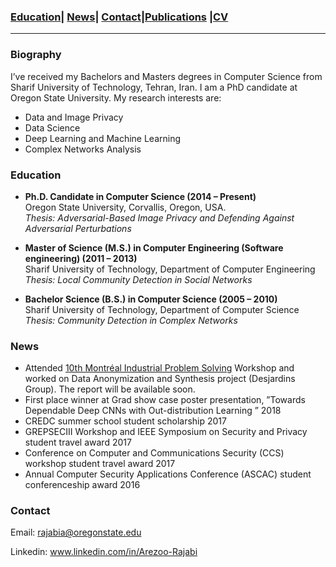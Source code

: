 

### [Education](#education)| [News](#news)| [Contact](#contact)|[Publications](/Publications/papers.html) |[CV](/CV.pdf)
----------------------------------------------------------------------------------------------------------------------------------

### Biography

I’ve received my Bachelors and Masters degrees in Computer Science from Sharif University of Technology, Tehran, Iran. I am a PhD candidate at Oregon State University.  My research interests are:
* Data and Image Privacy
* Data Science
* Deep Learning and Machine Learning
* Complex Networks Analysis



### Education
* **Ph.D. Candidate in Computer Science (2014 – Present)**\
  Oregon State University, Corvallis, Oregon, USA.\
  *Thesis: Adversarial-Based Image Privacy and Defending Against Adversarial Perturbations* 
  
* **Master of Science (M.S.) in Computer Engineering (Software engineering) (2011 – 2013)** \
  Sharif University of Technology, Department of Computer Engineering \
  *Thesis: Local Community Detection in Social Networks*
  
* **Bachelor Science (B.S.) in Computer Science (2005 – 2010)**\
  Sharif University of Technology, Department of Computer Science\
  *Thesis: Community Detection in Complex Networks*
  





### News
* Attended [10th Montréal Industrial Problem Solving](http://www.crm.umontreal.ca/industrialprob2020/) Workshop and worked on Data Anonymization and Synthesis project (Desjardins Group). The report will be available soon.
* First place winner at Grad show case poster presentation, ”Towards Dependable Deep CNNs with Out-distribution Learning ” 2018
* CREDC summer school student scholarship 2017 
* GREPSECIII Workshop and IEEE Symposium on Security and Privacy student travel award 2017 
* Conference on Computer and Communications Security (CCS) workshop student  travel award 2017 
* Annual Computer Security Applications Conference (ASCAC) student conferenceship award 2016

###  Contact
Email: rajabia@oregonstate.edu

Linkedin: www.linkedin.com/in/Arezoo-Rajabi

